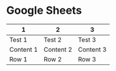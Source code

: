 # Google Sheets

| 1         | 2         | 3         |
| --------- | --------- | --------- |
| Test 1    | Test 2    | Test 3    |
| Content 1 | Content 2 | Content 3 |
| Row 1 | Row 2 | Row 3 |
